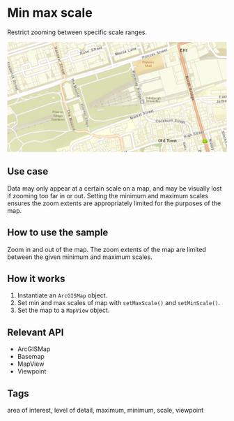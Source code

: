 # Min max scale

Restrict zooming between specific scale ranges.

![](MinMaxScale.png)

## Use case

Data may only appear at a certain scale on a map, and may be visually lost if zooming too far in or out. Setting the minimum and maximum scales ensures the zoom extents are appropriately limited for the purposes of the map.

## How to use the sample

Zoom in and out of the map. The zoom extents of the map are limited between the given minimum and maximum scales.

## How it works

1. Instantiate an `ArcGISMap` object.
2. Set min and max scales of map with `setMaxScale()` and `setMinScale()`.
3. Set the map to a `MapView` object.
 
## Relevant API

* ArcGISMap
* Basemap
* MapView
* Viewpoint

## Tags

area of interest, level of detail, maximum, minimum, scale, viewpoint
